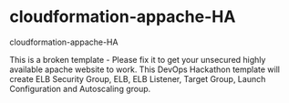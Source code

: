 # cloudformation-appache-HA
cloudformation-appache-HA


This is a broken template - Please fix it to get your unsecured 
highly available apache website to work.
This DevOps Hackathon template will create ELB Security Group, ELB, ELB Listener, 
Target Group, Launch Configuration and Autoscaling group.
